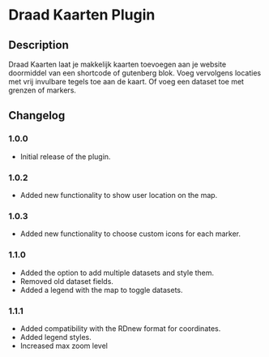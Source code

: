 # Draad Kaarten Plugin

## Description

Draad Kaarten laat je makkelijk kaarten toevoegen aan je website doormiddel van een shortcode of gutenberg blok.
Voeg vervolgens locaties met vrij invulbare tegels toe aan de kaart.
Of voeg een dataset toe met grenzen of markers.

## Changelog

### 1.0.0

-   Initial release of the plugin.

### 1.0.2

-   Added new functionality to show user location on the map.

### 1.0.3

-   Added new functionality to choose custom icons for each marker.

### 1.1.0

-   Added the option to add multiple datasets and style them.
-   Removed old dataset fields.
-   Added a legend with the map to toggle datasets.

### 1.1.1

-   Added compatibility with the RDnew format for coordinates.
-   Added legend styles.
-   Increased max zoom level

